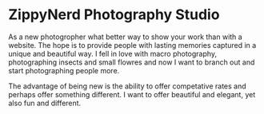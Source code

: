 # ZippyNerd Photography Studio

As a new photogropher what better way to show your work than with a website. The hope is to provide people with
lasting memories captured in a unique and beautiful way. I fell in love with macro photography, photographing insects 
and small flowres and now I want to branch out and start photographing people more.

The advantage of being new is the ability to offer competative rates and perhaps offer something different.
I want to offer beautiful and elegant, yet also fun and different.

